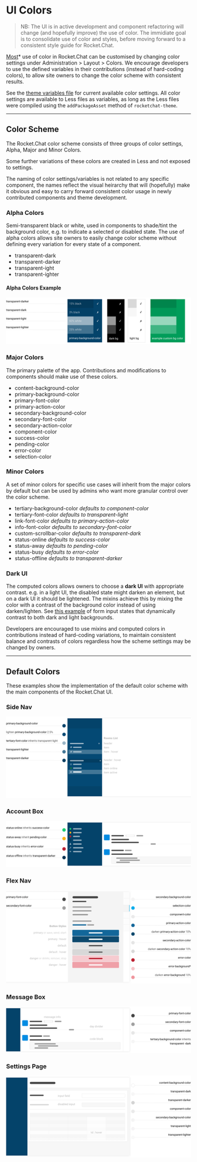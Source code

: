 # UI Colors

> NB: The UI is in active development and component refactoring will change (and hopefully improve) the use of color. The immidiate goal is to consolidate use of color and styles, before moving forward to a consistent style guide for Rocket.Chat.

[Most](https://github.com/RocketChat/Rocket.Chat/issues/4091)\* use of color in Rocket.Chat can be customised by changing color settings under Administration > Layout > Colors. We encourage developers to use the defined variables in their contributions (instead of hard-coding colors), to allow site owners to change the color scheme with consistent results.

See the [theme variables file](https://github.com/RocketChat/Rocket.Chat/blob/develop/packages/rocketchat-theme/server/variables.js) for current available color settings. All color settings are available to Less files as variables, as long as the Less files were compiled using the `addPackageAsset` method of `rocketchat-theme`.

- - -

## Color Scheme

The Rocket.Chat color scheme consists of three groups of color settings, Alpha, Major and Minor Colors.

Some further variations of these colors are created in Less and not exposed to settings.

The naming of color settings/variables is not related to any specific component, the names reflect the visual heirarchy that will (hopefully) make it obvious and easy to carry forward consistent color usage in newly contributed components and theme development.

### Alpha Colors

Semi-transparent black or white, used in components to shade/tint the background color, e.g. to indicate a selected or disabled state. The use of alpha colors allows site owners to easily change color scheme without defining every variation for every state of a component.

- transparent-dark
- transparent-darker
- transparent-ight
- transparent-ighter

#### Alpha Colors Example

![Alpha colors example colors](alpha-colors.png)

### Major Colors

The primary palette of the app. Contributions and modifications to components should make use of these colors.

- content-background-color
- primary-background-color
- primary-font-color
- primary-action-color
- secondary-background-color
- secondary-font-color
- secondary-action-color
- component-color
- success-color
- pending-color
- error-color
- selection-color

### Minor Colors

A set of minor colors for specific use cases will inherit from the major colors by default but can be used by admins who want more granular control over the color scheme.

- tertiary-background-color _defaults to component-color_
- tertiary-font-color _defaults to transparent-light_
- link-font-color _defaults to primary-action-color_
- info-font-color _defaults to secondary-font-color_
- custom-scrollbar-color _defaults to transparent-dark_
- status-online  _defaults to success-color_
- status-away _defaults to pending-color_
- status-busy _defaults to error-color_
- status-offline _defaults to transparent-darker_

### Dark UI

The computed colors allows owners to choose a **dark UI** with appropriate contrast. e.g. in a light UI, the disabled state might darken an element, but on a dark UI it should be lightened. The mixins achieve this by mixing the color with a contrast of the background color instead of using darken/lighten. See [this example](https://codepen.io/owlandfox/pen/EyJROO) of form input states that dynamically contrast to both dark and light backgrounds.

Developers are encouraged to use mixins and computed colors in contributions instead of hard-coding variations, to maintain consistent balance and contrasts of colors regardless how the scheme settings may be changed by owners.

- - -

## Default Colors

These examples show the implementation of the default color scheme with the main components of the Rocket.Chat UI.

### Side Nav

![Side nav example colors](side-nav.png)

### Account Box

![Account Box example colors](account-box.png)

### Flex Nav

![Flex nav example colors](flex-nav.png)

### Message Box

![Message box example colors](message-box.png)

### Settings Page

![Settings page example colors](settings-page.png)
